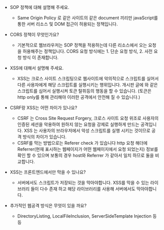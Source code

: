 - SOP 정책에 대해 설명해 주세요.
  - Same Origin Policy 로 같은 사이트의 같은 document 끼리만 javaScript를 통한 서버 리소스 및 DOM 접근이 허용되는 정책입니다.
- CORS 정책이 무엇인가요?
  - 기본적으로 웹브라우저는 SOP 정책을 적용하는데 다른 리소스에서 오는 요청을 허용해주는 정책입니다. CORS 요청 방식에는 1. 단순 요청 방식, 2. 사전 요청 방식 이 존재합니다.
- XSS에 대해서 설명해 주세요.
  - XSS는 크로스 사이트 스크립팅으로 웹사이트에 악의적으로 스크립트를 실어서 다른 사용자에게 해당 스크립트를 실행시키는 행위입니다. 개시판 글에 <script></script>와 같은 스크립트를 심어서 실행시켜 토큰 탈취등의 행동을 할 수 있습니다. (토큰은 http only를 통해 관리해야 이러한 공격에서 안전해 질 수 있습니다.)
- CSRF랑 XSS는 어떤 차이가 있나요?
  - CSRF 는 Cross Site Request Forgery, 크로스 사이트 요청 위조로 사용자의 인증된 세션을 악용하여 원하지 않는 요청을 강제로 실행하게 만드는 공격입니다. XSS 는 사용자의 브라우저에서 악성 스크립트를 실행 시키는 것이므로 공격 방식의 차이가 있습니다.
  - CSRF를 막는 방법으로는 Referer check 가 있습니다 http 요청 해더에 Referrer(현재 표시하는 웹페이지가 어떤 웹페이지에서 요청 되었는지) 정보를 확인 할 수 있으며 보통의 경우 host와 Referrer 가 같아서 일치 하므로 둘을 비교합니다.
- XSS는 프론트엔드에서만 막을 수 있나요?
  - 서버에서도 스크립트가 저장되는 것을 막아야합니다. XSS를 막을 수 있는 라이브러리 들이 다수 존재 하고 해당 라이브러리를 사용해 서버에서도 막아야합니다.

- 추가적인 웹공격 방식은 무엇이 있을 까요?
  - DirectoryListing, LocalFileInclusion, ServerSideTemplate Injection 등등